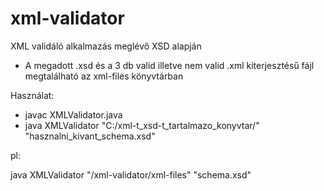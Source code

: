 # xml-validator

XML validáló alkalmazás meglévő XSD alapján

- A megadott .xsd és a 3 db valid illetve nem valid .xml kiterjesztésű fájl megtalálható az xml-files könyvtárban

Használat:
- javac XMLValidator.java
- java XMLValidator "C:/xml-t_xsd-t_tartalmazo_konyvtar/" "hasznalni_kivant_schema.xsd"

pl: 

java XMLValidator "/xml-validator/xml-files" "schema.xsd"
